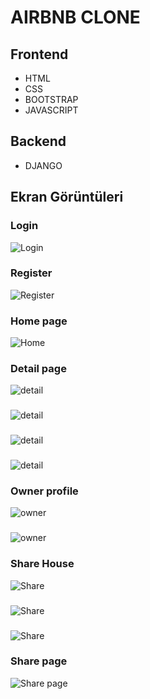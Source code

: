 
# AIRBNB CLONE




## Frontend
- HTML
- CSS
- BOOTSTRAP
- JAVASCRIPT

## Backend
- DJANGO
## Ekran Görüntüleri
### Login
![Login](https://github.com/demirvedat/airbnb-clone/blob/main/Airbnb/media/Airbnb-ss/Login.jpg?raw=true)

### Register
![Register](https://github.com/demirvedat/airbnb-clone/blob/main/Airbnb/media/Airbnb-ss/Register.jpg?raw=true)

### Home page
![Home](https://github.com/demirvedat/airbnb-clone/blob/main/Airbnb/media/Airbnb-ss/Home.jpg?raw=true)

 ### Detail page
![detail](https://github.com/demirvedat/airbnb-clone/blob/main/Airbnb/media/Airbnb-ss/Detail1.jpg?raw=true)
### 
![detail](https://github.com/demirvedat/airbnb-clone/blob/main/Airbnb/media/Airbnb-ss/Detail2.jpg?raw=true)
### 
![detail](https://github.com/demirvedat/airbnb-clone/blob/main/Airbnb/media/Airbnb-ss/Detail3.jpg?raw=true)
### 
![detail](https://github.com/demirvedat/airbnb-clone/blob/main/Airbnb/media/Airbnb-ss/Detail4.jpg?raw=true)

### Owner profile
![owner](https://github.com/demirvedat/airbnb-clone/blob/main/Airbnb/media/Airbnb-ss/Ownerprofile1.jpg?raw=true)
### 
![owner](https://github.com/demirvedat/airbnb-clone/blob/main/Airbnb/media/Airbnb-ss/Ownerprofile2.jpg?raw=true)

### Share House
![Share](https://github.com/demirvedat/airbnb-clone/blob/main/Airbnb/media/Airbnb-ss/sharehouse1.jpg?raw=true)
### 
![Share](https://github.com/demirvedat/airbnb-clone/blob/main/Airbnb/media/Airbnb-ss/sharehouse2.jpg?raw=true)
### 
![Share](https://github.com/demirvedat/airbnb-clone/blob/main/Airbnb/media/Airbnb-ss/sharehouse3.jpg?raw=true)

### Share page
![Share page](https://github.com/demirvedat/airbnb-clone/blob/main/Airbnb/media/Airbnb-ss/sharepage.jpg?raw=true)
